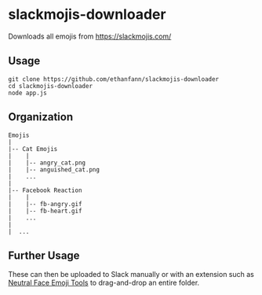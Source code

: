 # slackmojis-downloader
Downloads all emojis from https://slackmojis.com/

## Usage
```
git clone https://github.com/ethanfann/slackmojis-downloader
cd slackmojis-downloader
node app.js
```

## Organization

```
Emojis  
|  
|-- Cat Emojis  
|    |  
|    |-- angry_cat.png  
|    |-- anguished_cat.png  
|    ...  
|  
|-- Facebook Reaction  
|    |  
|    |-- fb-angry.gif  
|    |-- fb-heart.gif  
|    ...  
|  
|  ...
```
## Further Usage

These can then be uploaded to Slack manually or with an extension such as [Neutral Face Emoji Tools](https://chrome.google.com/webstore/detail/neutral-face-emoji-tools/anchoacphlfbdomdlomnbbfhcmcdmjej?hl=en) to drag-and-drop an entire folder.
